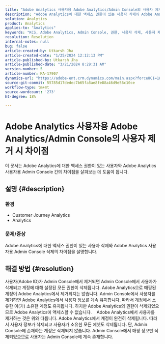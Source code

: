```yaml
---
title: "Adobe Analytics 사용자용 Adobe Analytics/Admin Console의 사용자 제거 시 차이점"
description: "Adobe Analytics에 대한 액세스 권한이 있는 사용자 삭제와 Adobe Analytics 사용자용 Admin Console 삭제의 차이점에 대해 알아봅니다."
solution: Analytics
product: Analytics
applies-to: "Analytics"
keywords: "KCS, Adobe Analytics, Admin Console, 권한, 사용자 삭제, 사용자 제거"
resolution: Resolution
internal-notes: null
bug: false
article-created-by: Utkarsh Jha
article-created-date: "1/25/2024 12:12:13 PM"
article-published-by: Utkarsh Jha
article-published-date: "3/21/2024 8:29:31 AM"
version-number: 5
article-number: KA-17907
dynamics-url: "https://adobe-ent.crm.dynamics.com/main.aspx?forceUCI=1&pagetype=entityrecord&etn=knowledgearticle&id=27a7d5f6-7abb-ee11-a569-6045bd0065b6"
source-git-commit: 55785d17dedec7b65fa8ae8fe88a46d9e56c10ce
workflow-type: tm+mt
source-wordcount: '273'
ht-degree: 18%

---
```


# Adobe Analytics 사용자용 Adobe Analytics/Admin Console의 사용자 제거 시 차이점


이 문서는 Adobe Analytics에 대한 액세스 권한이 있는 사용자와 Adobe Analytics 사용자용 Admin Console 간의 차이점을 살펴보는 데 도움이 됩니다.

## 설명 {#description}


### <b>환경</b>

- Customer Journey Analytics
- Analytics




### <b>문제/증상</b>

Adobe Analytics에 대한 액세스 권한이 있는 사용자 삭제와 Adobe Analytics 사용자용 Admin Console 삭제의 차이점을 설명합니다.


## 해결 방법 {#resolution}


사용자(Adobe ID)가 Admin Console에서 제거되면 Admin Console에서 사용자가 삭제되고 계정에 대해 설정된 모든 권한이 삭제됩니다.
Adobe Analytics으로 매핑된 계정이 Adobe Analytics에서 제거되지는 않습니다. Admin Console에서 사용자를 제거하면 Adobe Analytics에서 사용자 정보를 계속 유지합니다.
따라서 계정에서 소유한 이(가) 소유한 계정도 유지됩니다.
하지만 Adobe Analytics의 권한이 삭제되었으므로 Adobe Analytics에 액세스할 수 없습니다.
  
Adobe Analytics에서 사용자를 제거하는 것은 위와 다릅니다. Adobe Analytics에서 계정이 완전히 삭제됩니다.
따라서 사용자 정보가 삭제되고 사용자가 소유한 모든 에셋도 삭제됩니다.
단, Admin Console에 존재하는 계정은 삭제되지 않습니다. Admin Console에서 매핑 정보만 삭제되었으므로 사용자는 Admin Console에 계속 존재합니다.
